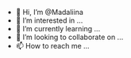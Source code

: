 - 👋 Hi, I’m @Madaliina
- 👀 I’m interested in ...
- 🌱 I’m currently learning ...
- 💞️ I’m looking to collaborate on ...
- 📫 How to reach me ...

<!---
Madaliina/Madaliina is a ✨ special ✨ repository because its `README.md` (this file) appears on your GitHub profile.
You can click the Preview link to take a look at your changes.
--->
